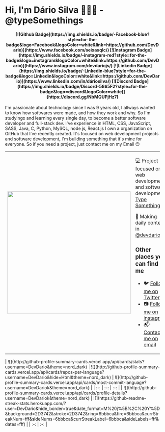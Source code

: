 # Hi, I'm Dário Silva 👨🏻‍💻 - @typeSomethings
<h4 align="center">
[![Github Badge](https://img.shields.io/badge/-Facebook-blue?style=for-the-badge&logo=Facebook&logoColor=white&link=https://github.com/DevDario)](https://www.facebook.com/seixasqlc/)
[![Instagram Badge](https://img.shields.io/badge/-instagram-red?style=for-the-badge&logo=instagram&logoColor=white&link=https://github.com/DevDario)](https://www.instagram.com/devdariojs/)
[![Linkedin Badge](https://img.shields.io/badge/-Linkedin-blue?style=for-the-badge&logo=Linkedin&logoColor=white&link=https://github.com/DevDario)](https://www.linkedin.com/in/dáriosilva/)
[![Discord Badge](https://img.shields.io/badge/Discord-5865F2?style=for-the-badge&logo=discord&logoColor=white)](https://discord.gg/NbMQUPjHz7)
</h4>
I'm passionate about technology since I was 9 years old, I allways wanted to know how softwares were made, and how they work and why. So I'm studyingo and learning
every single day, to become a better software developer and full-stack dev.
I've experience in HTML, CSS, JavaScript, SASS, Java, C, Python, MySQL, node js, React.js
I own a organization on GitHub that I've recently created. It's focused on web development projects and software development, I'm building something that it's mine for everyone. So if you need a project, just contact me on my Email 😉
<table border="0" cellspacing="0" cellpadding="0">
<tr>
<td style="border: 0";>
<img width="400" src="https://i.imgur.com/bXxIgrd.png" />
</td>
<td style="border: 0";>
<p>
💻 Project focused on web development and software development <a href="https://www.github.com.com/TypeSomethings/">Type Somethings<a/>.
</p>
<p>
🌙 Making daily content in <a href="https://www.instagram.com/devdariojs/">@devdariojs</a>
</p>
<h3>Other places you can find me</h3>
<ul>
<li>
🐦 <a href="https://twitter.com/dariosilvadv">Follow me on Twitter</a>
</li>
<li>
📷 <a href="https://www.instagram.com/devdariojs/">Follow me on instagram</a>
</li>
<li>
📬 <a href=mailto:dariosilva13222v@gmail.com>Contact-me on email</a>
</li>
</ul>
</td>
</tr>
</table>
| ![](http://github-profile-summary-cards.vercel.app/api/cards/stats?username=DevDario&theme=nord_dark) | ![](http://github-profile-summary-cards.vercel.app/api/cards/repos-per-language?username=DevDario&hide=Html&theme=nord_dark) | ![](http://github-profile-summary-cards.vercel.app/api/cards/most-commit-language?username=DevDariok&theme=nord_dark) |
| :-: | :-: | :-: |
| ![](http://github-profile-summary-cards.vercel.app/api/cards/profile-details?username=DevDariok&theme=nord_dark) | ![](https://github-readme-streak-stats.herokuapp.com/?user=DevDario&hide_border=true&date_format=M%20j%5B%2C%20Y%5D&background=2D3742&stroke=2D3742&ring=6bbbca&fire=6bbbca&currStreakNum=fff&sideNums=6bbbca&currStreakLabel=6bbbca&sideLabels=fff&dates=fff) |
| :-: | :-: |
